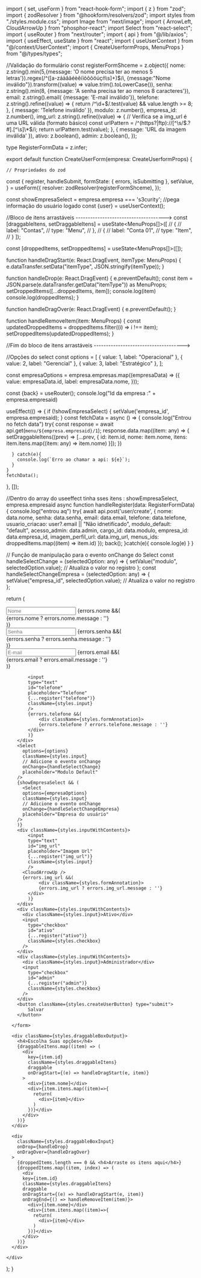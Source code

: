 import { set, useForm } from "react-hook-form";
import { z } from "zod";
import { zodResolver } from "@hookform/resolvers/zod";
import styles from "./styles.module.css";
import Image from "next/image";
import { ArrowLeft, CloudArrowUp } from "phosphor-react";
import Select from "react-select";
import { useRouter } from "next/router";
import { api } from "@/lib/axios";
import { useEffect, useState } from "react";
import { useUserContext } from "@/context/UserContext";
import { CreateUserformProps, MenuProps } from "@/types/types";

//Validação do formulário
const registerFormShceme = z.object({
nome: z.string().min(5,{message: 'O nome precisa ter ao menos 5 letras'}).regex(/^([a-záàâãéèêíïóôõöúçñ\s]+)$/i, {message:"Nome inválido"}).transform((value) => value.trim().toLowerCase()),
  senha: z.string().min(8, {message: 'A senha precisa ter ao menos 8 caracteres'}),
  email: z.string().email( {message: 'E-mail inválido'}),
  telefone: z.string().refine((value) => {
    return /^\d+$/.test(value) && value.length >= 8;
}, { message: 'Telefone inválido' }),
modulo: z.number(),
empresa_id: z.number(),
img_url: z.string().refine((value) => {
// Verifica se a img_url é uma URL válida (formato básico)
const urlPattern = /^(https?|ftp):\/\/[^\s/$.?#].[^\s]\*$/i;
return urlPattern.test(value);
}, { message: 'URL da imagem inválida' }),
ativo: z.boolean(),
admin: z.boolean(),
});

type RegisterFormData = z.infer<typeof registerFormShceme>;

export default function CreateUserForm(empresa: CreateUserformProps) {

    // Propriedades do zod

const {
register,
handleSubmit,
formState: { errors, isSubmitting },
setValue,
} = useForm<RegisterFormData>({
resolver: zodResolver(registerFormShceme),
});

const showEmpresaSelect = empresa.empresa === 's3curity';
//pega informação do usuário logado
const {user} = useUserContext();

//Bloco de itens arrastáveis ------------------------------------->
const [draggableItens, setDraggableItens] = useState<MenuProps[]>([
// {
// label: "Contas",
// type: "Menu",
// },
// {
// label: "Conta 01",
// type: "Item",
// }
]);

const [droppedItems, setDroppedItems] = useState<MenuProps[]>([]);

function handleDragStart(e: React.DragEvent, itemType: MenuProps) {
e.dataTransfer.setData("itemType", JSON.stringify(itemType));
}

function handleDrop(e: React.DragEvent) {
e.preventDefault();
const item = JSON.parse(e.dataTransfer.getData("itemType")) as MenuProps;
setDroppedItems([...droppedItems, item]);
console.log(item)
console.log(droppedItems);
}

function handleDragOver(e: React.DragEvent) {
e.preventDefault();
}

function handleRemoveItem(item: MenuProps) {
const updatedDroppedItems = droppedItems.filter((i) => i !== item);
setDroppedItems(updatedDroppedItems);
}

//Fim do bloco de itens arrastáveis ------------------------------------->

//Opções do select
const options = [
{ value: 1, label: "Operacional" },
{ value: 2, label: "Gerencial" },
{ value: 3, label: "Estratégico" },
];

const empresaOptions = empresa.empresas.map((empresaData) => ({
value: empresaData.id,
label: empresaData.nome,
}));

const {back} = useRouter();
console.log("Id da empresa :" + empresa.empresaid)

useEffect(() => {
if (!showEmpresaSelect) {
setValue('empresa_id', empresa.empresaid);
}
const fetchData = async () => {
console.log("Entrou no fetch data")
try{
const response = await api.get(`menu/${empresa.empresaid}/1`);
response.data.map((item: any) => {
setDraggableItens((prev) => [...prev, {
id: item.id,
nome: item.nome,
itens: item.itens.map((item: any) => item.nome)
}]);
})

      } catch(e){
        console.log(`Erro ao chamar a api: ${e}`);
      }
    }
    fetchData();

}, []);

//Dentro do array do useeffect tinha sses itens : showEmpresaSelect, empresa.empresaid
async function handleRegister(data: RegisterFormData) {
console.log("entrou aq")
try{
await api.post('user/create', {
nome: data.nome,
senha: data.senha,
email: data.email,
telefone: data.telefone,
usuario_criacao: user?.email || "Não idnetificado",
modulo_default: "default",
acesso_admin: data.admin,
cargo_id: data.modulo,
empresa_id: data.empresa_id,
imagem_perfil_url: data.img_url,
menus_ids: droppedItems.map((item) => item.id)
});
back();
}catch(e){
console.log(e)
}
}

// Função de manipulação para o evento onChange do Select
const handleSelectChange = (selectedOption: any) => {
setValue("modulo", selectedOption.value); // Atualiza o valor no registro
};
const handleSelectChangeEmpresa = (selectedOption: any) => {
setValue("empresa_id", selectedOption.value); // Atualiza o valor no registro
};

return (
<div className={styles.formContainer}>
<form  className={styles.form} onSubmit={handleSubmit(handleRegister)}>
<div className={styles.inputWithContents}>
<input
className={styles.input}
placeholder="Nome"
{...register("nome")} ></input>
{errors.nome &&(
<div className={styles.formAnnotation}>
{errors.nome ? errors.nome.message : ''}
</div>
)}
</div>
<div className={styles.inputWithContents}>
<input
type="password"
id="senha"
placeholder="Senha"
{...register("senha")}
className={styles.input}
/>
{errors.senha &&(
<div className={styles.formAnnotation}>
{errors.senha ? errors.senha.message : ''}
</div>
)}
</div>
<div className={styles.inputWithContents}>
<input
type="email"
id="email"
placeholder="E-mail"
{...register("email")}
className={styles.input}
/>
{errors.email &&(
<div className={styles.formAnnotation}>
{errors.email ? errors.email.message : ''}
</div>
)}
</div>
<div className={styles.inputWithContents}>

            <input
            type="text"
            id="telefone"
            placeholder="Telefone"
            {...register("telefone")}
            className={styles.input}
            />
            {errors.telefone &&(
                <div className={styles.formAnnotation}>
                {errors.telefone ? errors.telefone.message : ''}
            </div>
            )}
        </div>
        <Select
          options={options}
          className={styles.input}
          // Adicione o evento onChange
          onChange={handleSelectChange}
          placeholder="Modulo Default"
        />
        {showEmpresaSelect && (
          <Select
          options={empresaOptions}
          className={styles.input}
          // Adicione o evento onChange
          onChange={handleSelectChangeEmpresa}
          placeholder="Empresa do usuário"
        />
        )}
        <div className={styles.inputWithContents}>
            <input
            type="text"
            id="img_url"
            placeholder="Imagem Url"
            {...register("img_url")}
            className={styles.input}
            />
          <CloudArrowUp />
          {errors.img_url &&(
                <div className={styles.formAnnotation}>
                {errors.img_url ? errors.img_url.message : ''}
            </div>
            )}
        </div>
        <div className={styles.inputWithContents}>
          <div className={styles.input}>Ativo</div>
          <input
            type="checkbox"
            id="ativo"
            {...register("ativo")}
            className={styles.checkbox}
          />
        </div>
        <div className={styles.inputWithContents}>
          <div className={styles.input}>Administrador</div>
          <input
            type="checkbox"
            id="admin"
            {...register("admin")}
            className={styles.checkbox}
          />
        </div>
        <button className={styles.createUserButton} type="submit">
            Salvar
        </button>

      </form>

      <div className={styles.draggableBoxOutput}>
        <h4>Escolha Suas opções</h4>
        {draggableItens.map((item) => (
          <div
            key={item.id}
            className={styles.draggableItens}
            draggable
            onDragStart={(e) => handleDragStart(e, item)}
          >
            <div>{item.nome}</div>
            <div>{item.itens.map((item)=>{
              return(
                <div>{item}</div>
              )
            })}</div>
          </div>
        ))}
      </div>

      <div
        className={styles.draggableBoxInput}
        onDrop={handleDrop}
        onDragOver={handleDragOver}
      >
        {droppedItems.length === 0 && <h4>Arraste os itens aqui</h4>}
        {droppedItems.map((item, index) => (
          <div
          key={item.id}
          className={styles.draggableItens}
          draggable
          onDragStart={(e) => handleDragStart(e, item)}
          onDragEnd={() => handleRemoveItem(item)}>
            <div>{item.nome}</div>
            <div>{item.itens.map((item)=>{
              return(
                <div>{item}</div>
              )
            })}</div>
          </div>
        ))}
      </div>

    </div>

);
}
